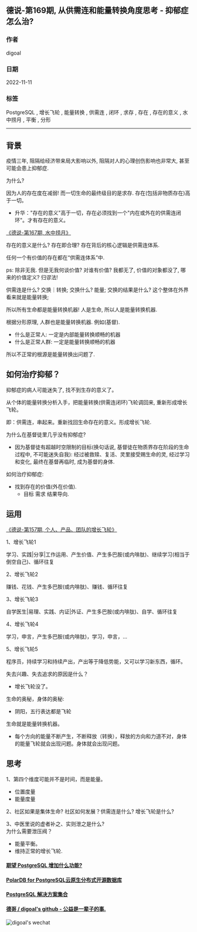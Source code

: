 ## 德说-第169期, 从供需连和能量转换角度思考 - 抑郁症怎么治?      
     
### 作者       
digoal        
              
### 日期              
2022-11-11              
              
### 标签              
PostgreSQL , 增长飞轮 , 能量转换 , 供需连 , 闭环 , 求存 , 存在 , 存在的意义 , 水中捞月 , 平衡 , 分形      
              
----              
              
## 背景    
疫情三年, 阻隔给经济带来局大影响以外, 阻隔对人的心理创伤影响也非常大, 甚至可能会患上抑郁症.     
  
为什么?   
  
因为人的存在度在减弱! 而一切生命的最终级目的是求存. 存在(包括非物质存在)高于一切。    
- 升华："存在的意义"高于一切，存在必须找到一个"内在或外在的供需连闭环"。才有存在的意义。    
  
[《德说-第167期, 水中捞月》](../202210/20221027_01.md)    
  
存在的意义是什么? 存在即合理? 存在背后的核心逻辑是供需连体系.    
  
任何一个有价值的存在都在“供需连体系”中.    
  
ps: 除非无我. 但是无我何谈价值? 对谁有价值? 我都无了, 价值的对象都没了, 哪来的价值定义? 归谬法!     
  
供需连是什么? 交换｜转换;  交换什么? 能量;  交换的结果是什么? 这个整体在外界看来就是能量转换;     
  
所以所有生命都是能量转换机器! 人是生命, 所以人是能量转换机器.  
  
根据分形原理, 人群也是能量转换机器.  例如(基督).     
  
- 什么是正常人: 一定是内部能量转换顺畅的机器     
- 什么是正常人群: 一定是能量转换顺畅的机器    
  
  
所以不正常的根源是能量转换出问题了.     
  
  
## 如何治疗抑郁？  
抑郁症的病人可能迷失了, 找不到生存的意义了。   
  
从个体的能量转换分析入手，把能量转换(供需连闭环)飞轮调回来, 重新形成增长飞轮。   
  
即：供需连，串起来。重新找回生命存在的意义。形成增长飞轮.     
  
为什么在基督徒里几乎没有抑郁症?  
- 因为基督徒有超越时空限制的目标(换句话说, 基督徒在物质界存在阶段的生命过程中, 不可能迷失自我): 经过被救赎、复活、灵里接受赐生命的灵, 经过学习和变化, 最终在基督再临时, 成为基督的身体.    
  
如何治疗抑郁症:   
- 找到存在的价值(外在价值).    
    - 目标 需求 结果导向.    
  
  
## 运用   
[《德说-第157期, 个人、产品、团队的增长飞轮》](../202210/20221007_03.md)    
  
  
1、增长飞轮1  
  
学习、实践|分享|工作运用、产生价值、产生多巴胺(或内啡肽)、继续学习(相当于倒空自己)、循环往复  
  
2、增长飞轮2  
  
赚钱、花钱、产生多巴胺(或内啡肽)、赚钱、循环往复  
  
3、增长飞轮3  
  
自学医生|易理、实践、内证|外证、产生多巴胺(或内啡肽)、自学、循环往复  
  
4、增长飞轮4  
  
学习，申言，产生多巴胺(或内啡肽)，学习，申言，...   
  
5、增长飞轮5  
  
程序员，持续学习和持续产出，产出等于降低势能，又可以学习新东西，循环。  
  
失去兴趣、失去追求的原因是什么？  
- 增长飞轮没了。  
  
  
生命的奥秘，身体的奥秘:   
- 阴阳，五行表达都是飞轮  
  
生命就是能量转换机器。  
- 每个方向的能量不断产生，不断释放（转换），释放的方向和力道不对，身体的能量飞轮就会出现问题。身体就会出现问题。  
  
## 思考  
1、第四个维度可能并不是时间，而是能量。  
- 位置度量  
- 能量度量  
  
2、社区如果是集体生命? 社区如何发展？供需连是什么? 增长飞轮是什么?   
  
3、中医里说的虚者补之、实则泄之是什么?   
为什么需要泄压阀？  
- 能量平衡。  
- 维持正常的增长飞轮.    
  
  
  
#### [期望 PostgreSQL 增加什么功能?](https://github.com/digoal/blog/issues/76 "269ac3d1c492e938c0191101c7238216")
  
  
#### [PolarDB for PostgreSQL云原生分布式开源数据库](https://github.com/ApsaraDB/PolarDB-for-PostgreSQL "57258f76c37864c6e6d23383d05714ea")
  
  
#### [PostgreSQL 解决方案集合](https://yq.aliyun.com/topic/118 "40cff096e9ed7122c512b35d8561d9c8")
  
  
#### [德哥 / digoal's github - 公益是一辈子的事.](https://github.com/digoal/blog/blob/master/README.md "22709685feb7cab07d30f30387f0a9ae")
  
  
![digoal's wechat](../pic/digoal_weixin.jpg "f7ad92eeba24523fd47a6e1a0e691b59")
  
